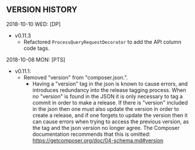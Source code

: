 VERSION HISTORY
-----

2018-10-10 WED:
[DP]
- v0.11.3
    - Refactored `ProcessQueryRequestDecorator` to add the API column code tags.

2018-10-08 MON:
[PTS]
- v0.11.1: 
    - Removed "version" from "composer.json.".
        - Having a "version" tag in the json is known to cause errors,
          and introduces redundancy into the release tagging process.
          When no "version" is found in the JSON it is only necessary to 
          tag a commit in order to make a release. If there is "version"
          included in the json then one must also update the version in order
          to create a release, and if one forgets to update the version then
          it can cause errors when trying to access the previous version,
          as the tag and the json version no longer agree.
          The Composer documentation recommends that this is omitted:
          https://getcomposer.org/doc/04-schema.md#version
          
          

           

